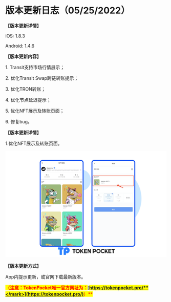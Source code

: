 # 版本更新日志（05/25/2022）

**【版本更新详情】**

&#x20;iOS: 1.8.3

&#x20;Android: 1.4.6

&#x20;

**【版本更新内容】**

1\. Transit支持市场行情展示；

2\. 优化Transit Swap跨链转账提示；

3\. 优化TRON转账；

4\. 优化节点延迟提示；

5\. 优化NFT展示及转账页面；

6\. 修复bug。

&#x20;

**【版本更新详情】**

1.优化NFT展示及转账页面。

![](<../../.gitbook/assets/Group 18929.png>)

**【版本更新方式】**&#x20;

App内提示更新，或官网下载最新版本。

<mark style="color:red;">**（注意：TokenPocket唯一官方网址为：**</mark>[<mark style="color:red;">**https://tokenpocket.pro/**</mark>](https://tokenpocket.pro/)<mark style="color:red;">**）**</mark>
